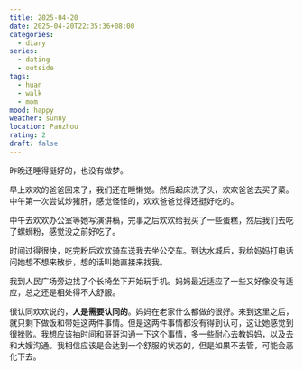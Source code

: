 ```yaml
---
title: 2025-04-20
date: 2025-04-20T22:35:36+08:00
categories:
  - diary
series:
  - dating
  - outside
tags:
  - huan
  - walk
  - mom
mood: happy
weather: sunny
location: Panzhou
rating: 2
draft: false
---
```

昨晚还睡得挺好的，也没有做梦。

早上欢欢的爸爸回来了，我们还在睡懒觉。然后起床洗了头，欢欢爸爸去买了菜。中午第一次尝试炒猪肝，感觉怪怪的，欢欢爸爸觉得还挺好吃的。

中午去欢欢办公室等她写演讲稿，完事之后欢欢给我买了一些蛋糕，然后我们去吃了螺蛳粉，感觉没之前好吃了。

时间过得很快，吃完粉后欢欢骑车送我去坐公交车。到达水城后，我给妈妈打电话问她想不想来散步，想的话叫她直接来找我。

我到人民广场旁边找了个长椅坐下开始玩手机。妈妈最近适应了一些又好像没有适应，总之还是相处得不大舒服。

很认同欢欢说的，**人是需要认同的**。妈妈在老家什么都做的很好。来到这里之后，就只剩下做饭和带娃这两件事情。但是这两件事情都没有得到认可，这让她感觉到很挫败。我想应该抽时间和哥哥沟通一下这个事情，多一些耐心去教妈妈，以及去和大嫂沟通。我相信应该是会达到一个舒服的状态的，但是如果不去管，可能会恶化下去。
